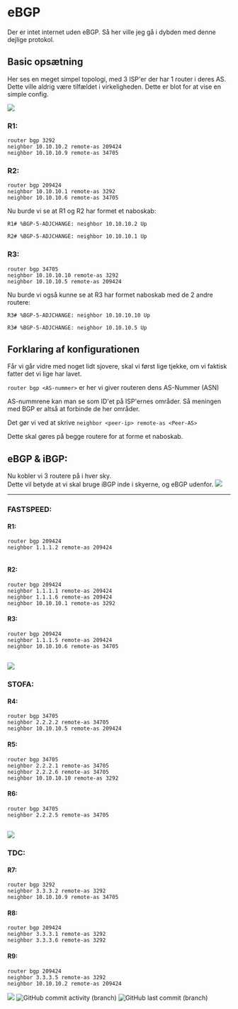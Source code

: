 # eBGP
Der er intet internet uden eBGP.
Så her ville jeg gå i dybden med denne dejlige protokol.

## 

## Basic opsætning 
Her ses en meget simpel topologi, med 3 ISP'er der har 1 router i deres AS.<br>
Dette ville aldrig være tilfældet i virkeligheden. Dette er blot for at vise en simple config.

![](../../../Vedhæftet/BGP%20-%20Mini%20(1).png)

### R1:
```
router bgp 3292
neighbor 10.10.10.2 remote-as 209424
neighbor 10.10.10.9 remote-as 34705
```
### R2:
```
router bgp 209424
neighbor 10.10.10.1 remote-as 3292
neighbor 10.10.10.6 remote-as 34705
```
Nu burde vi se at R1 og R2 har formet et naboskab:

```
R1# %BGP-5-ADJCHANGE: neighbor 10.10.10.2 Up
```
```
R2# %BGP-5-ADJCHANGE: neighbor 10.10.10.1 Up
```
### R3:
```
router bgp 34705
neighbor 10.10.10.10 remote-as 3292
neighbor 10.10.10.5 remote-as 209424
```

Nu burde vi også kunne se at R3 har formet naboskab med de 2 andre routere:

```
R3# %BGP-5-ADJCHANGE: neighbor 10.10.10.10 Up
```
```
R3# %BGP-5-ADJCHANGE: neighbor 10.10.10.5 Up
```

## Forklaring af konfigurationen
Får vi går vidre med noget lidt sjovere, skal vi først lige tjekke, om vi faktisk fatter det vi lige har lavet.

`router bgp <AS-nummer>` er her vi giver routeren dens AS-Nummer (ASN)<br>

AS-nummrene kan man se som ID'et på ISP'ernes områder. Så meningen med BGP er altså at forbinde de her områder.

Det gør vi ved at skrive `neighbor <peer-ip> remote-as <Peer-AS>` 

Dette skal gøres på begge routere for at forme et naboskab.


## eBGP & iBGP:
Nu kobler vi 3 routere på i hver sky.<br>
Dette vil betyde at vi skal bruge iBGP inde i skyerne, og eBGP udenfor.
![](/Vedhæftet/BGP%20-%20Ibgp&ebgp.png)

---

### FASTSPEED:

#### R1:
```
router bgp 209424
neighbor 1.1.1.2 remote-as 209424


```
#### R2:
```
router bgp 209424
neighbor 1.1.1.1 remote-as 209424
neighbor 1.1.1.6 remote-as 209424
neighbor 10.10.10.1 remote-as 3292
```
#### R3:
```
router bgp 209424
neighbor 1.1.1.5 remote-as 209424
neighbor 10.10.10.6 remote-as 34705
```
![](/Vedhæftet/BGP%20-%20Ibgp&ebgp%20(1).png)
---
### STOFA:

#### R4:
```
router bgp 34705
neighbor 2.2.2.2 remote-as 34705
neighbor 10.10.10.5 remote-as 209424
```
#### R5:
```
router bgp 34705
neighbor 2.2.2.1 remote-as 34705
neighbor 2.2.2.6 remote-as 34705
neighbor 10.10.10.10 remote-as 3292

```
#### R6:
```
router bgp 34705
neighbor 2.2.2.5 remote-as 34705

```
![](/Vedhæftet/BGP%20-%20Ibgp&ebgp%20(2).png)
---
### TDC:

#### R7:
```
router bgp 3292
neighbor 3.3.3.2 remote-as 3292
neighbor 10.10.10.9 remote-as 34705

```
#### R8:
```
router bgp 209424
neighbor 3.3.3.1 remote-as 3292
neighbor 3.3.3.6 remote-as 3292
```
#### R9:
```
router bgp 209424
neighbor 3.3.3.5 remote-as 3292
neighbor 10.10.10.2 remote-as 209424
```
![](/Vedhæftet/BGP%20-%20Ibgp&ebgp%20(3).png)
  ![GitHub commit activity (branch)](https://img.shields.io/github/commit-activity/t/dendanskemine/dokumentation?logo=github&color=susscess) ![GitHub last commit (branch)](https://img.shields.io/github/last-commit/dendanskemine/dokumentation/main)
